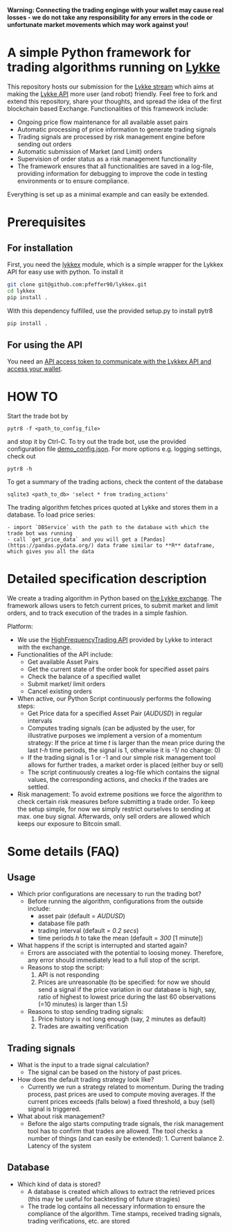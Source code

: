 **Warning: Connecting the trading enginge with your wallet may cause real losses - we do not take any responsibility for any errors in the code or unfortunate market movements which may work against you!**

# A simple Python framework for trading algorithms running on [Lykke](www.lykke.com) 

This repository hosts our submission for the [Lykke stream](https://streams.lykke.com/Project/ProjectDetails/python-simple-trading-algorithm-development) which aims at making the [Lykke API](https://hft-service-dev.lykkex.net/swagger/ui/index.html#/) more user (and robot) friendly. Feel free to fork and extend this repository, share your thoughts, and spread the idea of the first blockchain based Exchange. Functionalities of this framework include:
- Ongoing price flow maintenance for all available asset pairs 
- Automatic processing of price information to generate trading signals
- Trading signals are processed by risk management engine before sending out orders
- Automatic submission of Market (and Limit) orders 
- Supervision of order status as a risk management functionality
- The framework ensures that all functionalities are saved in a log-file, providing information for debugging to improve the code in testing environments or to ensure compliance. 

Everything is set up as a minimal example and can easily be extended. 

# Prerequisites

## For installation

First, you need the [lykkex](https://github.com/pfeffer90/lykkex) module, which is a simple wrapper for the Lykkex API for easy use with python. To install it
```bash
git clone git@github.com:pfeffer90/lykkex.git
cd lykkex
pip install .
```

With this dependency fulfilled, use the provided setup.py to install pytr8
  
```bash
pip install .
```

## For using the API

You need an [API access token to communicate with the Lykkex API and access your wallet](https://www.lykke.com/lykke_api). 


# HOW TO

Start the trade bot by
```
pytr8 -f <path_to_config_file>
```
and stop it by Ctrl-C. To try out the trade bot, use the provided configuration file [demo_config.json](./demo_config.json). For more options e.g. logging settings, check out 
```
pytr8 -h 
``` 

To get a summary of the trading actions, check the content of the database
```
sqlite3 <path_to_db> 'select * from trading_actions'
```

The trading algorithm fetches prices quoted at Lykke and stores them in a database.
To load price series:

    - import `DBService` with the path to the database with which the trade bot was running
    - call `get_price_data` and you will get a [Pandas](https://pandas.pydata.org/) data frame similar to **R** dataframe, which gives you all the data


# Detailed specification description

We create a trading algorithm in Python based on [the Lykke exchange](https://www.lykke.com/). The framework allows users to fetch current prices, to submit market and limit orders, and to track execution of the trades in a simple fashion. 

Platform:
  - We use the [HighFrequencyTrading API](https://hft-service-dev.lykkex.net/swagger/ui/index.html) provided by Lykke to interact with the exchange.
  - Functionalities of the API include:
    - Get available Asset Pairs 
    - Get the current state of the order book for specified asset pairs
    - Check the balance of a specified wallet
    - Submit market/ limit orders
    - Cancel existing orders
  - When active, our Python Script continuously performs the following steps:
    - Get Price data for a specified Asset Pair (*AUDUSD*) in regular intervals
    - Computes trading signals (can be adjusted by the user, for illustrative purposes we implement a version of a momentum strategy: If the    price at time *t* is larger than the mean price during the last *t-h* time periods, the signal is 1, otherwise it is -1/ no change: 0)
    - If the trading signal is 1 or -1 and our simple risk management tool allows for further trades, a market order is placed (either buy or sell)
    - The script continuously creates a log-file which contains the signal values, the corresponding actions, and checks if the trades are settled.
  - Risk management: To avoid extreme positions we force the algorithm to check certain risk measures before submitting a trade order. To keep the setup simple, for now we simply restrict ourselves to sending at max. one buy signal. Afterwards, only sell orders are allowed which keeps our exposure to Bitcoin small. 

# Some details (FAQ)

## Usage
* Which prior configurations are necessary to run the trading bot?
  * Before running the algorithm, configurations from the outside include:
    - asset pair (default = *AUDUSD*)
    - database file path
    - trading interval (default = *0.2 secs*)
    - time periods *h* to take the mean (default = *300* [1 minute])
* What happens if the script is interrupted and started again?
     - Errors are associated with the potential to loosing money. Therefore, any error should immediately lead to a full stop of   the script. 
    - Reasons to stop the script:
        1. API is not responding
        2. Prices are unreasonable (to be specified: for now we should send a signal if the price variation in our database is high, say, ratio of highest to lowest price during the last 60 observations (=10 minutes) is larger than 1.5)
    - Reasons to stop sending trading signals:
        1. Price history is not long enough (say, 2 minutes as default)
        1. Trades are awaiting verification

## Trading signals

* What is the input to a trade signal calculation?
   - The signal can be based on the history of past prices. 
* How does the default trading strategy look like?
   - Currently we run a strategy related to momentum. During the trading process, past prices are used to compute moving averages. If the current prices exceeds (falls below) a fixed threshold, a buy (sell) signal is triggered. 
* What about risk management?
   - Before the algo starts computing trade signals, the risk management tool has to confirm that trades are allowed. The tool checks a number of things (and can easily be extended): 1. Current balance 2. Latency of the system

## Database

* Which kind of data is stored?
   - A database is created which allows to extract the retrieved prices (this may be useful for backtesting of future stragies)
   - The trade log contains all necessary information to ensure the compliance of the algorithm. Time stamps, received trading signals, trading verifications, etc. are stored

